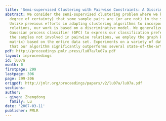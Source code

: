 ```yaml
---
title: 'Semi-supervised Clustering with Pairwise Constraints: A Discriminative Approach'
abstract: We consider the semi-supervised clustering problem where we know (with varying
  degree of certainty) that some sample pairs are (or are not) in the same class.
  Unlike previous efforts in adapting clustering algorithms to incorporate those pairwise
  relations, our work is based on a discriminative model. We generalize the standard
  Gaussian process classifier (GPC) to express our classification preference. To use
  the samples not involved in pairwise relations, we employ the graph kernels (covariance
  matrix) based on the entire data set. Experiments on a variety of data sets show
  that our algorithm significantly outperforms several state-of-the-art methods.
pdf: http://proceedings.pmlr.press/lu07a/lu07a.pdf
layout: inproceedings
id: lu07a
month: 0
firstpage: 299
lastpage: 306
page: 299-306
origpdf: http://jmlr.org/proceedings/papers/v2/lu07a/lu07a.pdf
sections: 
author:
- given: Zhengdong
  family: Lu
date: '2007-03-11'
publisher: PMLR
---
```

